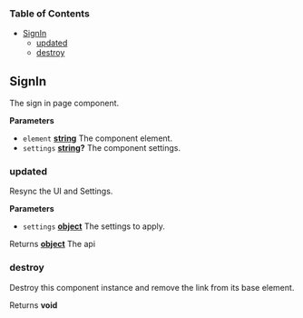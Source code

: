 <!-- Generated by documentation.js. Update this documentation by updating the source code. -->

### Table of Contents

-   [SignIn][1]
    -   [updated][2]
    -   [destroy][3]

## SignIn

The sign in page component.

**Parameters**

-   `element` **[string][4]** The component element.
-   `settings` **[string][4]?** The component settings.

### updated

Resync the UI and Settings.

**Parameters**

-   `settings` **[object][5]** The settings to apply.

Returns **[object][5]** The api

### destroy

Destroy this component instance and remove the link from its base element.

Returns **void** 

[1]: #signin

[2]: #updated

[3]: #destroy

[4]: https://developer.mozilla.org/docs/Web/JavaScript/Reference/Global_Objects/String

[5]: https://developer.mozilla.org/docs/Web/JavaScript/Reference/Global_Objects/Object
